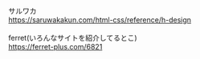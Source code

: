 サルワカ<br>
https://saruwakakun.com/html-css/reference/h-design<br>
<br>
ferret(いろんなサイトを紹介してるとこ)<br>
https://ferret-plus.com/6821<br>
